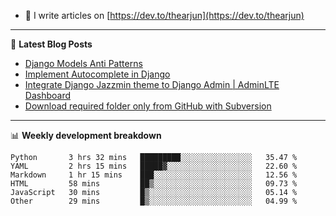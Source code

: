 <!-- ![My Profile Introduction Image](https://i.ibb.co/tLFZ15Q/gh.png) -->
- 📝 I write articles on [https://dev.to/thearjun](https://dev.to/thearjun)

-------

📕 **Latest Blog Posts**
<!-- BLOG-POST-LIST:START -->
- [Django Models Anti Patterns](https://dev.to/thearjun/django-models-anti-patterns-1ma1)
- [Implement Autocomplete in Django](https://dev.to/thearjun/implement-autocomplete-in-django-3h20)
- [Integrate Django Jazzmin theme to Django Admin | AdminLTE Dashboard](https://dev.to/thearjun/integrate-django-jazzmin-theme-to-django-admin-adminlte-dashboard-5aao)
- [Download required folder only from GitHub with Subversion](https://dev.to/thearjun/download-required-folder-only-from-github-with-subversion-2gpc)
<!-- BLOG-POST-LIST:END -->

-------

📊 **Weekly development breakdown**
<!--START_SECTION:waka-->

```text
Python       3 hrs 32 mins   █████████░░░░░░░░░░░░░░░░   35.47 %
YAML         2 hrs 15 mins   █████▓░░░░░░░░░░░░░░░░░░░   22.60 %
Markdown     1 hr 15 mins    ███░░░░░░░░░░░░░░░░░░░░░░   12.56 %
HTML         58 mins         ██▒░░░░░░░░░░░░░░░░░░░░░░   09.73 %
JavaScript   30 mins         █▒░░░░░░░░░░░░░░░░░░░░░░░   05.14 %
Other        29 mins         █▒░░░░░░░░░░░░░░░░░░░░░░░   04.99 %
```

<!--END_SECTION:waka-->
<img src='https://profile-counter.glitch.me/thearjun/count.svg' width='0px'>
